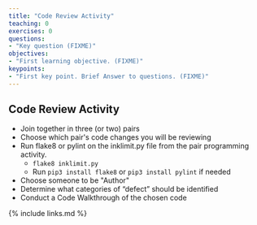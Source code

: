 ```yaml
---
title: "Code Review Activity"
teaching: 0
exercises: 0
questions:
- "Key question (FIXME)"
objectives:
- "First learning objective. (FIXME)"
keypoints:
- "First key point. Brief Answer to questions. (FIXME)"
---
```


## Code Review Activity
* Join together in three (or two) pairs
* Choose which pair's code changes you will be reviewing
* Run flake8 or pylint on the inklimit.py file from the pair programming activity.
    * ```flake8 inklimit.py```
    * Run ```pip3 install flake8``` or ```pip3 install pylint``` if needed
* Choose someone to be "Author"
* Determine what categories of “defect” should be identified
* Conduct a Code Walkthrough of the chosen code

{% include links.md %}

